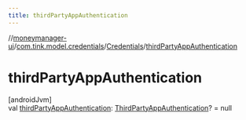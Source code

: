 ```yaml
---
title: thirdPartyAppAuthentication
---
```

//[moneymanager-ui](../../../index.html)/[com.tink.model.credentials](../index.html)/[Credentials](index.html)/[thirdPartyAppAuthentication](third-party-app-authentication.html)



# thirdPartyAppAuthentication



[androidJvm]\
val [thirdPartyAppAuthentication](third-party-app-authentication.html): [ThirdPartyAppAuthentication](../../com.tink.model.authentication/-third-party-app-authentication/index.html)? = null




